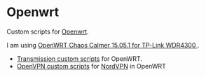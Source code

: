 # Openwrt
Custom scripts for [Openwrt](http://www.openwrt.org). 

I am using [OpenWRT Chaos Calmer 15.05.1 for TP-Link WDR4300 ](https://wiki.openwrt.org/toh/tp-link/tl-wdr4300).

- [Transmission custom scripts](../tree/master/transmission) for OpenWRT.
- [OpenVPN custom scripts](../tree/master/nordvpn) for [NordVPN](https://ref.nordvpn.com/?id=69780735) in OpenWRT
